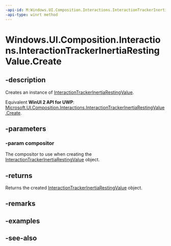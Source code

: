 ```yaml
---
-api-id: M:Windows.UI.Composition.Interactions.InteractionTrackerInertiaRestingValue.Create(Windows.UI.Composition.Compositor)
-api-type: winrt method
---
```


<!-- Method syntax
public Windows.UI.Composition.Interactions.InteractionTrackerInertiaRestingValue Create(Windows.UI.Composition.Compositor compositor)
-->

# Windows.UI.Composition.Interactions.InteractionTrackerInertiaRestingValue.Create

## -description
Creates an instance of [InteractionTrackerInertiaRestingValue](interactiontrackerinertiarestingvalue.md).

Equivalent **WinUI 2 API for UWP**: [Microsoft.UI.Composition.Interactions.InteractionTrackerInertiaRestingValue.Create](/windows/winui/api/microsoft.ui.composition.interactions.interactiontrackerinertiarestingvalue.create).

## -parameters
### -param compositor
The compositor to use when creating the [InteractionTrackerInertiaRestingValue](interactiontrackerinertiarestingvalue.md) object.

## -returns
Returns the created [InteractionTrackerInertiaRestingValue](interactiontrackerinertiarestingvalue.md) object.

## -remarks

## -examples

## -see-also
